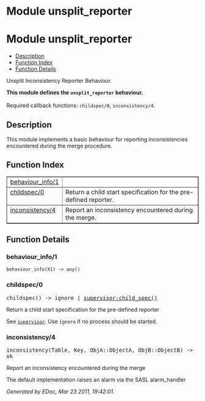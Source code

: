 Module unsplit_reporter
=======================


<h1>Module unsplit_reporter</h1>

* [Description](#description)
* [Function Index](#index)
* [Function Details](#functions)


Unsplit Inconsistency Reporter Behaviour.



__This module defines the `unsplit_reporter` behaviour.__
<br></br>
 Required callback functions: `childspec/0`, `inconsistency/4`.

<h2><a name="description">Description</a></h2>



This module implements a basic behaviour for reporting inconsistencies
encountered during the merge procedure.


<h2><a name="index">Function Index</a></h2>



<table width="100%" border="1" cellspacing="0" cellpadding="2" summary="function index"><tr><td valign="top"><a href="#behaviour_info-1">behaviour_info/1</a></td><td></td></tr><tr><td valign="top"><a href="#childspec-0">childspec/0</a></td><td>Return a child start specification for the pre-defined reporter.</td></tr><tr><td valign="top"><a href="#inconsistency-4">inconsistency/4</a></td><td>Report an inconsistency encountered during the merge.</td></tr></table>


<a name="functions"></a>


<h2>Function Details</h2>


<a name="behaviour_info-1"></a>


<h3>behaviour_info/1</h3>





`behaviour_info(X1) -> any()`


<a name="childspec-0"></a>


<h3>childspec/0</h3>





<tt>childspec() -> ignore | <a href="supervisor.md#type-child_spec">supervisor:child_spec()</a></tt>





Return a child start specification for the pre-defined reporter

See [`supervisor`](supervisor.md).
Use `ignore` if no process should be started.
<a name="inconsistency-4"></a>


<h3>inconsistency/4</h3>





<tt>inconsistency(Table, Key, ObjA::ObjectA, ObjB::ObjectB) -> ok</tt>





Report an inconsistency encountered during the merge

The default implementation raises an alarm via the SASL alarm_handler

_Generated by EDoc, Mar 23 2011, 19:42:01._